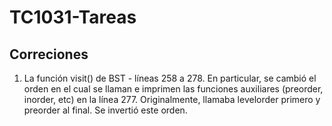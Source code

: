 # TC1031-Tareas
## Correciones 
1) La función visit() de BST - líneas 258 a 278. En particular, se cambió el orden en el cual se llaman e imprimen las funciones auxiliares (preorder, inorder, etc) en la línea 277. Originalmente, llamaba levelorder primero y preorder al final. Se invertió este orden. 

